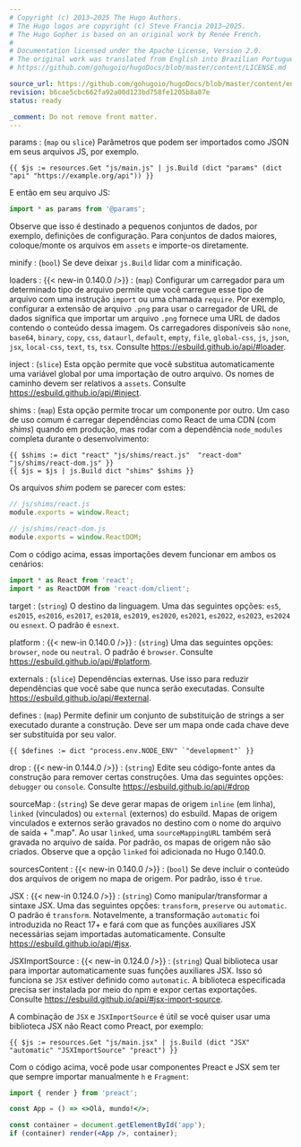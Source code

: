 ```yaml
---
# Copyright (c) 2013–2025 The Hugo Authors.
# The Hugo logos are copyright (c) Steve Francia 2013–2025.
# The Hugo Gopher is based on an original work by Renée French.
#
# Documentation licensed under the Apache License, Version 2.0.
# The original work was translated from English into Brazilian Portuguese.
# https://github.com/gohugoio/hugoDocs/blob/master/content/LICENSE.md

source_url: https://github.com/gohugoio/hugoDocs/blob/master/content/en/_common/functions/js/options.md
revision: b6cae5cbc662fa92a00d123bd758fe1205b8a07e
status: ready

_comment: Do not remove front matter.
---
```


params
: (`map` ou `slice`) Parâmetros que podem ser importados como JSON em seus
arquivos JS, por exemplo.

  ```go-html-template
  {{ $js := resources.Get "js/main.js" | js.Build (dict "params" (dict "api" "https://example.org/api")) }}
  ```

  E então em seu arquivo JS:

  ```js
  import * as params from '@params';
  ```

  Observe que isso é destinado a pequenos conjuntos de dados, por exemplo,
  definições de configuração.
  Para conjuntos de dados maiores, coloque/monte os arquivos em `assets` e
  importe-os diretamente.

minify
: (`bool`) Se deve deixar `js.Build` lidar com a minificação.

loaders
: {{< new-in 0.140.0 />}}
: (`map`) Configurar um carregador para um determinado tipo de arquivo permite
que você carregue esse tipo de arquivo com uma instrução `import` ou uma chamada
`require`.
Por exemplo, configurar a extensão de arquivo `.png` para usar o carregador de
URL de dados significa que importar um arquivo `.png` fornece uma URL de dados
contendo o conteúdo dessa imagem.
Os carregadores disponíveis são `none`, `base64`, `binary`, `copy`, `css`,
`dataurl`, `default`, `empty`, `file`, `global-css`, `js`, `json`, `jsx`,
`local-css`, `text`, `ts`, `tsx`.
Consulte https://esbuild.github.io/api/#loader.

inject
: (`slice`) Esta opção permite que você substitua automaticamente uma variável
global por uma importação de outro arquivo.
Os nomes de caminho devem ser relativos a `assets`.
Consulte https://esbuild.github.io/api/#inject.

shims
: (`map`) Esta opção permite trocar um componente por outro.
Um caso de uso comum é carregar dependências como React de uma CDN (com _shims_)
quando em produção, mas rodar com a dependência `node_modules` completa durante
o desenvolvimento:

  ```go-html-template
  {{ $shims := dict "react" "js/shims/react.js"  "react-dom" "js/shims/react-dom.js" }}
  {{ $js = $js | js.Build dict "shims" $shims }}
  ```

  Os arquivos _shim_ podem se parecer com estes:

  ```js
  // js/shims/react.js
  module.exports = window.React;
  ```

  ```js
  // js/shims/react-dom.js
  module.exports = window.ReactDOM;
  ```

  Com o código acima, essas importações devem funcionar em ambos os cenários:

  ```js
  import * as React from 'react';
  import * as ReactDOM from 'react-dom/client';
  ```

target
: (`string`) O destino da linguagem.
Uma das seguintes opções: `es5`, `es2015`, `es2016`, `es2017`, `es2018`,
`es2019`, `es2020`, `es2021`, `es2022`, `es2023`, `es2024` ou `esnext`.
O padrão é `esnext`.

platform
: {{< new-in 0.140.0 />}}
: (`string`) Uma das seguintes opções: `browser`, `node` ou `neutral`.
O padrão é `browser`.
Consulte https://esbuild.github.io/api/#platform.

externals
: (`slice`) Dependências externas.
Use isso para reduzir dependências que você sabe que nunca serão executadas.
Consulte https://esbuild.github.io/api/#external.

defines
: (`map`) Permite definir um conjunto de substituição de strings a ser executado
durante a construção.
Deve ser um mapa onde cada chave deve ser substituída por seu valor.

  ```go-html-template
  {{ $defines := dict "process.env.NODE_ENV" `"development"` }}
  ```

drop
: {{< new-in 0.144.0 />}}
: (`string`) Edite seu código-fonte antes da construção para remover certas
construções. Uma das seguintes opções: `debugger` ou `console`.
Consulte https://esbuild.github.io/api/#drop

sourceMap
: (`string`) Se deve gerar mapas de origem `inline` (em linha), `linked`
(vinculados) ou `external` (externos) do esbuild.
Mapas de origem vinculados e externos serão gravados no destino com o nome do
arquivo de saída + ".map".
Ao usar `linked`, uma `sourceMappingURL` também será gravada no arquivo de
saída.
Por padrão, os mapas de origem não são criados.
Observe que a opção `linked` foi adicionada no Hugo 0.140.0.

sourcesContent
: {{< new-in 0.140.0 />}}
: (`bool`) Se deve incluir o conteúdo dos arquivos de origem no mapa de origem.
Por padrão, isso é `true`.

JSX
: {{< new-in 0.124.0 />}}
: (`string`) Como manipular/transformar a sintaxe JSX.
Uma das seguintes opções: `transform`, `preserve` ou `automatic`.
O padrão é `transform`.
Notavelmente, a transformação `automatic` foi introduzida no React 17+ e fará
com que as funções auxiliares JSX necessárias sejam importadas automaticamente.
Consulte https://esbuild.github.io/api/#jsx.

JSXImportSource
: {{< new-in 0.124.0 />}}
: (`string`) Qual biblioteca usar para importar automaticamente suas funções
auxiliares JSX.
Isso só funciona se `JSX` estiver definido como `automatic`.
A biblioteca especificada precisa ser instalada por meio do npm e expor certas
exportações.
Consulte https://esbuild.github.io/api/#jsx-import-source.

  A combinação de `JSX` e `JSXImportSource` é útil se você quiser usar uma
  biblioteca JSX não React como Preact, por exemplo:

  ```go-html-template
  {{ $js := resources.Get "js/main.jsx" | js.Build (dict "JSX" "automatic" "JSXImportSource" "preact") }}
  ```

  Com o código acima, você pode usar componentes Preact e JSX sem ter que sempre
  importar manualmente `h` e `Fragment`:

  ```jsx
  import { render } from 'preact';

  const App = () => <>Olá, mundo!</>;

  const container = document.getElementById('app');
  if (container) render(<App />, container);
  ```
